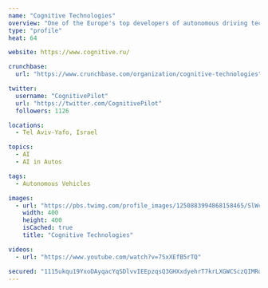 ```yaml
---
name: "Cognitive Technologies"
overview: "One of the Europe's top developers of autonomous driving technologies for ground transport, AI-based software and corporate business apps."
type: "profile"
heat: 64

website: https://www.cognitive.ru/

crunchbase:
  url: "https://www.crunchbase.com/organization/cognitive-technologies"

twitter:
  username: "CognitivePilot"
  url: "https://twitter.com/CognitivePilot"
  followers: 1126

locations:
  - Tel Aviv-Yafo, Israel

topics:
  - AI
  - AI in Autos

tags:
  - Autonomous Vehicles

images:
  - url: "https://pbs.twimg.com/profile_images/1250883994868158465/SlWcqB4z_400x400.jpg"
    width: 400
    height: 400
    isCached: true
    title: "Cognitive Technologies"

videos:
  - url: "https://www.youtube.com/watch?v=7SxXEfB5rTQ"

secured: "1115ukqu19YxoDAyqacYqSDlvvIEEpzqsQ3GHXxdyehrT7krLXGWCSczQIMRqdJG1KSAYCJsjaKipbWRd/hLST93WT82BmKTgoU2iNSxyDV7gbQVzrFeMrljleIY1t4HcW2kq1lXxWVcLcplh7N6EJcNYBG7ZT/Nwv0ymceJ2vIP+iefymzrZLuKJzvgjEf+ccRpTUvVWXuv4BA8RKzpM+j9n35m2yqHbog5Jqzsfs9Nq/DmrRkdfqve0gGAWgRfIhQFlUBIzCGTJxgeXFZ2FqEyuFiYONJOtbRWWDfHhBj7EDwey9hFRpCjvfN8N7lmfgooBJvWEa6TFl0P88lkQEFnVGLWostcx4w3PExxt1OdHx4MoATaoc5fWDZqI6nDoID2g+OQj8/6lPj8OgjuEbW0jIA79PsO6TZMxpk4ioY=;CAqrhZMuIMPWfxA6rPCV3g=="
---
```


